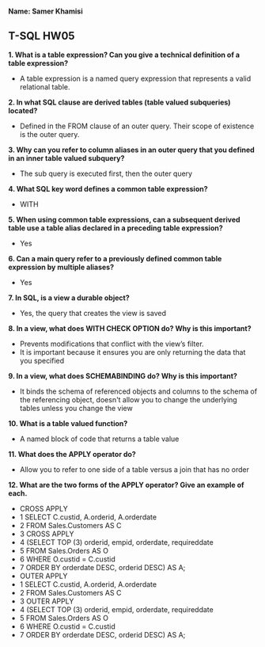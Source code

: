 #### Name: Samer Khamisi

## T-SQL HW05

**1. What is a table expression? Can you give a technical definition of a table expression?**

* A table expression is a named query expression that represents a valid relational table.

**2. In what SQL clause are derived tables (table valued subqueries) located?**

* Defined in the FROM clause of an outer query. Their scope of existence is the outer query.

**3. Why can you refer to column aliases in an outer query that you defined in an inner table valued
subquery?**

* The sub query is executed first, then the outer query

**4. What SQL key word defines a common table expression?**

* WITH

**5. When using common table expressions, can a subsequent derived table use a table alias declared in a
preceding table expression?**

* Yes

**6. Can a main query refer to a previously defined common table expression by multiple aliases?**

* Yes

**7. In SQL, is a view a durable object?**

* Yes, the query that creates the view is saved 

**8. In a view, what does WITH CHECK OPTION do? Why is this important?**

* Prevents modifications that conflict with the view’s filter. 
* It is important because it ensures you are only returning the data that you specified

**9. In a view, what does SCHEMABINDING do? Why is this important?**

* It binds the schema of referenced objects and columns to the schema of the referencing object, 
doesn't allow you to change the underlying tables unless you change the view

**10. What is a table valued function?**

* A named block of code that returns a table value

**11. What does the APPLY operator do?**

* Allow you to refer to one side of a table versus a join that has no order

**12. What are the two forms of the APPLY operator? Give an example of each.**

* CROSS APPLY
* 1 SELECT C.custid, A.orderid, A.orderdate
* 2 FROM Sales.Customers AS C
* 3 CROSS APPLY
* 4 (SELECT TOP (3) orderid, empid, orderdate, requireddate
* 5 FROM Sales.Orders AS O
* 6 WHERE O.custid = C.custid
* 7 ORDER BY orderdate DESC, orderid DESC) AS A;
* OUTER APPLY
* 1 SELECT C.custid, A.orderid, A.orderdate
* 2 FROM Sales.Customers AS C
* 3 OUTER APPLY
* 4 (SELECT TOP (3) orderid, empid, orderdate, requireddate
* 5 FROM Sales.Orders AS O
* 6 WHERE O.custid = C.custid
* 7 ORDER BY orderdate DESC, orderid DESC) AS A;